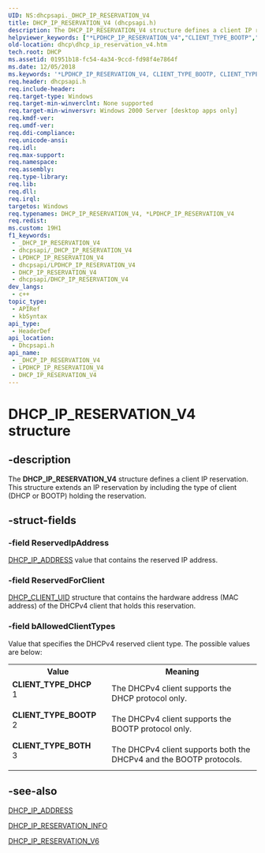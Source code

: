```yaml
---
UID: NS:dhcpsapi._DHCP_IP_RESERVATION_V4
title: DHCP_IP_RESERVATION_V4 (dhcpsapi.h)
description: The DHCP_IP_RESERVATION_V4 structure defines a client IP reservation. This structure extends an IP reservation by including the type of client (DHCP or BOOTP) holding the reservation.
helpviewer_keywords: ["*LPDHCP_IP_RESERVATION_V4","CLIENT_TYPE_BOOTP","CLIENT_TYPE_BOTH","CLIENT_TYPE_DHCP","DHCP_IP_RESERVATION_V4","DHCP_IP_RESERVATION_V4 structure [DHCP]","LPDHCP_IP_RESERVATION_V4","LPDHCP_IP_RESERVATION_V4 structure pointer [DHCP]","dhcp.dhcp_ip_reservation_v4","dhcpsapi/LPDHCP_IP_RESERVATION_V4","dhcpsapi/_DHCP_IP_RESERVATION_V4"]
old-location: dhcp\dhcp_ip_reservation_v4.htm
tech.root: DHCP
ms.assetid: 01951b18-fc54-4a34-9ccd-fd98f4e7864f
ms.date: 12/05/2018
ms.keywords: '*LPDHCP_IP_RESERVATION_V4, CLIENT_TYPE_BOOTP, CLIENT_TYPE_BOTH, CLIENT_TYPE_DHCP, DHCP_IP_RESERVATION_V4, DHCP_IP_RESERVATION_V4 structure [DHCP], LPDHCP_IP_RESERVATION_V4, LPDHCP_IP_RESERVATION_V4 structure pointer [DHCP], dhcp.dhcp_ip_reservation_v4, dhcpsapi/LPDHCP_IP_RESERVATION_V4, dhcpsapi/_DHCP_IP_RESERVATION_V4'
req.header: dhcpsapi.h
req.include-header: 
req.target-type: Windows
req.target-min-winverclnt: None supported
req.target-min-winversvr: Windows 2000 Server [desktop apps only]
req.kmdf-ver: 
req.umdf-ver: 
req.ddi-compliance: 
req.unicode-ansi: 
req.idl: 
req.max-support: 
req.namespace: 
req.assembly: 
req.type-library: 
req.lib: 
req.dll: 
req.irql: 
targetos: Windows
req.typenames: DHCP_IP_RESERVATION_V4, *LPDHCP_IP_RESERVATION_V4
req.redist: 
ms.custom: 19H1
f1_keywords:
 - _DHCP_IP_RESERVATION_V4
 - dhcpsapi/_DHCP_IP_RESERVATION_V4
 - LPDHCP_IP_RESERVATION_V4
 - dhcpsapi/LPDHCP_IP_RESERVATION_V4
 - DHCP_IP_RESERVATION_V4
 - dhcpsapi/DHCP_IP_RESERVATION_V4
dev_langs:
 - c++
topic_type:
 - APIRef
 - kbSyntax
api_type:
 - HeaderDef
api_location:
 - Dhcpsapi.h
api_name:
 - _DHCP_IP_RESERVATION_V4
 - LPDHCP_IP_RESERVATION_V4
 - DHCP_IP_RESERVATION_V4
---
```


# DHCP_IP_RESERVATION_V4 structure


## -description

The <b>DHCP_IP_RESERVATION_V4</b> structure defines a client IP reservation. This structure extends an IP reservation by including the type of client (DHCP or BOOTP) holding the reservation.

## -struct-fields

### -field ReservedIpAddress

<a href="/previous-versions/windows/desktop/dhcp/dhcp-server-management-type-definitions">DHCP_IP_ADDRESS</a> value that contains the reserved IP address.

### -field ReservedForClient

<a href="/windows/desktop/api/dhcpsapi/ns-dhcpsapi-dhcp_binary_data">DHCP_CLIENT_UID</a> structure that contains the hardware address (MAC address) of the DHCPv4 client that holds this reservation.

### -field bAllowedClientTypes

Value that specifies the DHCPv4 reserved client type. The possible values are below:

<table>
<tr>
<th>Value</th>
<th>Meaning</th>
</tr>
<tr>
<td width="40%"><a id="CLIENT_TYPE_DHCP"></a><a id="client_type_dhcp"></a><dl>
<dt><b>CLIENT_TYPE_DHCP</b></dt>
<dt>1</dt>
</dl>
</td>
<td width="60%">
The DHCPv4 client supports the DHCP protocol only.

</td>
</tr>
<tr>
<td width="40%"><a id="CLIENT_TYPE_BOOTP"></a><a id="client_type_bootp"></a><dl>
<dt><b>CLIENT_TYPE_BOOTP</b></dt>
<dt>2</dt>
</dl>
</td>
<td width="60%">
The DHCPv4 client supports the BOOTP protocol only.

</td>
</tr>
<tr>
<td width="40%"><a id="CLIENT_TYPE_BOTH"></a><a id="client_type_both"></a><dl>
<dt><b>CLIENT_TYPE_BOTH</b></dt>
<dt>3</dt>
</dl>
</td>
<td width="60%">
The DHCPv4 client supports both the DHCPv4 and the BOOTP protocols.

</td>
</tr>
</table>

## -see-also

<a href="/previous-versions/windows/desktop/dhcp/dhcp-server-management-type-definitions">DHCP_IP_ADDRESS</a>



<a href="/windows/desktop/api/dhcpsapi/ns-dhcpsapi-dhcp_ip_reservation_info">DHCP_IP_RESERVATION_INFO</a>



<a href="/windows/desktop/api/dhcpsapi/ns-dhcpsapi-dhcp_ip_reservation_v6">DHCP_IP_RESERVATION_V6</a>

